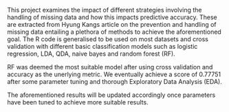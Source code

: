 This project examines the impact of different strategies involving the handling of missing data and how this impacts predictive accuracy. These are extracted from Hyung Kangs article on the prevention and handling of missing data entailing a plethora of methods to achieve the aforementioned goal. The R code is generalised to be used on most datasets and cross validation with different basic classification models such as logistic regression, LDA, QDA, naive bayes and random forest (RF).

RF was deemed the most suitable model after using cross validation and accuracy as the unerlying metric. We eventually achieve a score of 0.77751 after some parameter tuning and thorough Exploratory Data Analysis (EDA). 

The aforementioned results will be updated accordingly once parameters have been tuned to achieve more suitable results.

